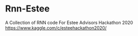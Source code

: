 # Rnn-Estee
A Collection of RNN code For Estee Advisors Hackathon 2020
https://www.kaggle.com/c/esteehackathon2020/
